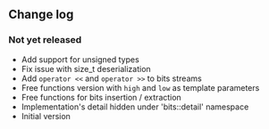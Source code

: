 ## Change log

### Not yet released
- Add support for unsigned types
- Fix issue with size_t deserialization
- Add `operator <<` and `operator >>` to bits streams
- Free functions version with `high` and `low` as template parameters
- Free functions for bits insertion / extraction
- Implementation's detail hidden under 'bits::detail' namespace
- Initial version